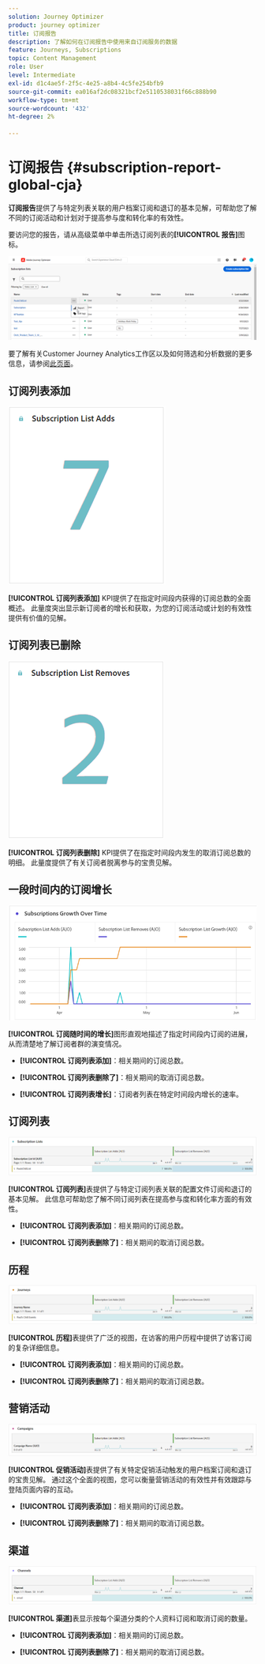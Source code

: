 ```yaml
---
solution: Journey Optimizer
product: journey optimizer
title: 订阅报告
description: 了解如何在订阅报告中使用来自订阅服务的数据
feature: Journeys, Subscriptions
topic: Content Management
role: User
level: Intermediate
exl-id: d1c4ae5f-2f5c-4e25-a8b4-4c5fe254bfb9
source-git-commit: ea016af2dc08321bcf2e5110538031f66c888b90
workflow-type: tm+mt
source-wordcount: '432'
ht-degree: 2%

---
```


# 订阅报告 {#subscription-report-global-cja}

**订阅报告**&#x200B;提供了与特定列表关联的用户档案订阅和退订的基本见解，可帮助您了解不同的订阅活动和计划对于提高参与度和转化率的有效性。

要访问您的报告，请从高级菜单中单击所选订阅列表的&#x200B;**[!UICONTROL 报告]**&#x200B;图标。

![](assets/cja-sub-access.png)

要了解有关Customer Journey Analytics工作区以及如何筛选和分析数据的更多信息，请参阅[此页面](https://experienceleague.adobe.com/en/docs/analytics-platform/using/cja-workspace/home)。

## 订阅列表添加

![](assets/cja-sub-add.png)

**[!UICONTROL 订阅列表添加]** KPI提供了在指定时间段内获得的订阅总数的全面概述。 此量度突出显示新订阅者的增长和获取，为您的订阅活动或计划的有效性提供有价值的见解。

## 订阅列表已删除

![](assets/cja-sub-add-remove.png)

**[!UICONTROL 订阅列表删除]** KPI提供了在指定时间段内发生的取消订阅总数的明细。 此量度提供了有关订阅者脱离参与的宝贵见解。

## 一段时间内的订阅增长

![](assets/cja-sub-growth.png)

**[!UICONTROL 订阅随时间的增长]**&#x200B;图形直观地描述了指定时间段内订阅的进展，从而清楚地了解订阅者群的演变情况。

* **[!UICONTROL 订阅列表添加]**：相关期间的订阅总数。

* **[!UICONTROL 订阅列表删除了]**：相关期间的取消订阅总数。

* **[!UICONTROL 订阅列表增长]**：订阅者列表在特定时间段内增长的速率。

## 订阅列表

![](assets/cja-sub-lists.png)

**[!UICONTROL 订阅列表]**&#x200B;表提供了与特定订阅列表关联的配置文件订阅和退订的基本见解。 此信息可帮助您了解不同订阅列表在提高参与度和转化率方面的有效性。

* **[!UICONTROL 订阅列表添加]**：相关期间的订阅总数。

* **[!UICONTROL 订阅列表删除了]**：相关期间的取消订阅总数。

## 历程

![](assets/cja-sub-journeys.png)

**[!UICONTROL 历程]**&#x200B;表提供了广泛的视图，在访客的用户历程中提供了访客订阅的复杂详细信息。

* **[!UICONTROL 订阅列表添加]**：相关期间的订阅总数。

* **[!UICONTROL 订阅列表删除了]**：相关期间的取消订阅总数。

## 营销活动

![](assets/cja-sub-campaigns.png)

**[!UICONTROL 促销活动]**&#x200B;表提供了有关特定促销活动触发的用户档案订阅和退订的宝贵见解。 通过这个全面的视图，您可以衡量营销活动的有效性并有效跟踪与登陆页面内容的互动。

* **[!UICONTROL 订阅列表添加]**：相关期间的订阅总数。

* **[!UICONTROL 订阅列表删除了]**：相关期间的取消订阅总数。

## 渠道

![](assets/cja-sub-channels.png)

**[!UICONTROL 渠道]**&#x200B;表显示按每个渠道分类的个人资料订阅和取消订阅的数量。

* **[!UICONTROL 订阅列表添加]**：相关期间的订阅总数。

* **[!UICONTROL 订阅列表删除了]**：相关期间的取消订阅总数。
